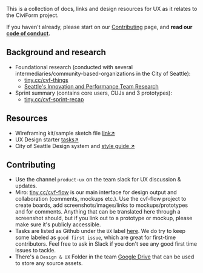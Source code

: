 This is a collection of docs, links and design resources for UX as it relates to the CiviForm project.

If you haven't already, please start on our [Contributing](https://github.com/seattle-uat/civiform/wiki/Contributing) page, and **read our [code of conduct](https://github.com/seattle-uat/civiform/blob/main/code_of_conduct.md).**

## Background and research
+ Foundational research (conducted with several intermediaries/community-based-organizations in the City of Seattle):
  + [tiny.cc/cvf-things](http://tiny.cc/cvf-things)
  + [Seattle's Innovation and Performance Team Research](https://drive.google.com/file/d/1-pjrb5zo5ZfILcVqgFW3hTD24q-envoa/view?usp=sharing)
+ Sprint summary (contains core users, CUJs and 3 prototypes):
  + [tiny.cc/cvf-sprint-recap](http://tiny.cc/cvf-sprint-recap)

## Resources
+ Wireframing kit/sample sketch file [link↗](https://drive.google.com/file/d/1Z30VjV3D0UAh3Ep1B-sF58U8HVxtqTXg/view)
+ UX Design starter [tasks↗](https://docs.google.com/presentation/d/1bChSlWQAjyejyBdQh_jfvXEuqVPQ68AsKWFHB1DAvx0/edit#slide=id.gc75122569a_0_1564)
+ City of Seattle Design system and [style guide ↗](https://app.uxpin.com/design-system/3f410cc070aa87dbff70/city-of-seattle-digital-style-guide)

## Contributing
+ Use the channel `product-ux` on the team slack for UX discussion & updates.
+ Miro: [tiny.cc/cvf-flow](http://tiny.cc/cvf-flow) is our main interface for design output and collaboration (comments, mockups etc.). Use the cvf-flow project to create boards, add screenshots/images/links to mockups/prototypes and for comments. Anything that can be translated here through a screenshot should, but if you link out to a prototype or mockup, please make sure it's publicly accessible.
+ Tasks are listed as Github under the `UX` label [here](https://github.com/seattle-uat/civiform/issues?q=is%3Aopen+is%3Aissue+label%3AUX).  We do try to keep some labeled as `good first issue`, which are great for first-time contributors.  Feel free to ask in Slack if you don't see any good first time issues to tackle.
+ There's a `Design & UX` Folder in the team [Google Drive](https://github.com/seattle-uat/civiform/wiki/Google-Drive) that can be used to store any source assets. 

 